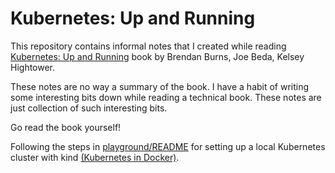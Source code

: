# Kubernetes: Up and Running

This repository contains informal notes that I created while reading
[Kubernetes: Up and Running](https://www.oreilly.com/library/view/kubernetes-up-and/9781492046523/)
book by Brendan Burns, Joe Beda, Kelsey Hightower.

These notes are no way a summary of the book. I have a habit of writing
some interesting bits down while reading a technical book. These notes
are just collection of such interesting bits.

Go read the book yourself!

Following the steps in [playground/README](plaground/kind/README.md) for setting up a local Kubernetes cluster with kind [(Kubernetes in Docker)](https://kind.sigs.k8s.io/).
